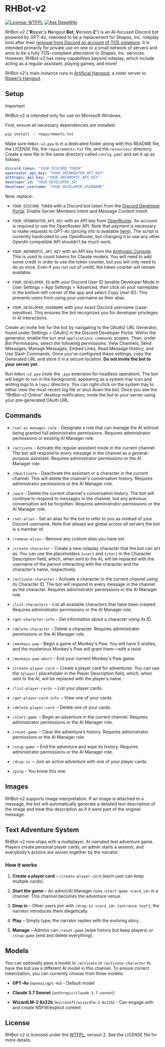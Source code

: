 # RHBot-v2
 [![License: WTFPL](https://img.shields.io/badge/License-WTFPL-brightgreen.svg)](http://www.wtfpl.net/about/) [![Ask DeepWiki](https://deepwiki.com/badge.svg)](https://deepwiki.com/Nekosis/RHBot-v2)

RHBot-v2 ("**R**ipper's **H**angout **Bot**, **V**ersion **2**") is an AI-focused Discord bot powered by GPT-4o, intended to be a replacement for Shapes, Inc. roleplay bots after their [removal from Discord on account of TOS violations](https://x.com/panley01/status/1918139269652107525). It is intended primarily for private use on one or a small network of servers and aims to be a fully TOS-compliant alternative to Shapes, Inc. services. However, RHBot-v2 has many capabilities beyond roleplay, which include acting as a regular assistant, playing games, and more!

RHBot-v2's main instance runs in [Artificial Hangout](https://discord.gg/TWpw5ZFGjW), a sister server to [Ripper’s Hangout](https://discord.gg/463CsXBDaC).

## Setup

> [!IMPORTANT]
> RHBot-v2 is intended only for use on Microsoft Windows.

First, ensure all necessary dependencies are installed:

```bash
pip install -r requirements.txt
```

Make sure `RHBot-v2.pyw` is in a dedicated folder along with this README file, the LICENSE file, the `requirements.txt` file, and the `resources/` directory. Create a new file in the same directory called `config.yaml` and set it up as follows:

```yaml
discord_token: "YOUR_DISCORD_TOKEN"
openrouter_api_key: "YOUR_OPENROUTER_API_KEY"
anthropic_api_key: "YOUR_ANTHROPIC_API_KEY"
developer_id: "YOUR_DEVELOPER_ID"
developer_username: "YOUR_DEVELOPER_USERNAME"
```

Now, replace:

- `YOUR_DISCORD_TOKEN` with a Discord bot token from the [Discord Developer Portal](https://discord.com/developers/applications). Enable Server Members Intent and Message Content Intent.

- `YOUR_OPENROUTER_API_KEY` with an API key from [OpenRouter](https://openrouter.ai/). An account is required to use the OpenRouter API. Note that payment is necessary to make requests to GPT-4o (pricing info is available [here](https://openrouter.ai/openai/gpt-4o)). The script is currently hardcoded to use OpenRouter, but changing it to use any other OpenAI-compatible API shouldn't be much work.

- `YOUR_ANTHROPIC_API_KEY` with an API key from the [Anthropic Console](https://console.anthropic.com/settings/keys). This is used to count tokens for Claude models. You will need to add some credit in order to use the token counter, but you will only need to do so once. Even if you run out of credit, the token counter will remain available.

- `YOUR_DEVELOPER_ID` with your Discord User ID (enable Developer Mode in User Settings > App Settings > Advanced, then click on your nameplate in the bottom-left corner of the app and select Copy User ID). This prevents users from using your username as their alias.

- `YOUR_DEVELOPER_USERNAME` with your exact Discord username (case-sensitive). This ensures the bot recognizes you for developer privileges in AI interactions.

Create an invite link for the bot by navigating to the OAuth2 URL Generator, found under Settings > OAuth2 in the Discord Developer Portal. Within the generator, enable the `bot` and `applications.commands` scopes. Then, under Bot Permissions, select the following permissions: View Channels, Send Messages, Manage Messages, Embed Links, Read Message History, and Use Slash Commands. Once you've configured these settings, copy the Generated URL and store it in a secure location. **Do not invite the bot to your server yet.**

Run `RHBot-v2.pyw` (note the `.pyw` extension for headless operation). The bot will begin to run in the background, appearing as a system tray icon and writing logs to a `logs/` directory. You can right-click on the system tray to either view the most recent log file or shut down the bot. Once you see the "RHBot-v2 Online" desktop notification, invite the bot to your server using your pre-generated OAuth URL.

## Commands

- `/set-ai-manager-role` - Designate a role that can manage the AI without being granted full administrator permissions. Requires administrator permissions or existing AI Manager role.

- `/activate` - Activate the regular assistant mode in the current channel. The bot will respond to every message in the channel as a general-purpose assistant. Requires administrator permissions or the AI Manager role.

- `/deactivate` - Deactivate the assistant or a character in the current channel. This will delete the channel's conversation history. Requires administrator permissions or the AI Manager role.

- `/wack` - Delete the current channel's conversation history. The bot will continue to respond to messages in the channel, but any previous conversation will be forgotten. Requires administrator permissions or the AI Manager role.

- `/set-alias` - Set an alias for the bot to refer to you as instead of your Discord username. Note that aliases are global across all servers the bot is a member of.

- `/remove-alias` - Remove any custom alias you have set.

- `/create-character` - Create a new roleplay character that the bot can act as. You can use the placeholders `{user}` and `{char}` in the Character Description field, which, when sent to the AI, will be replaced with the username of the person interacting with the character and the character's name, respectively.

- `/activate-character` - Activate a character in the current channel using its Character ID. The bot will respond to every message in the channel as the character. Requires administrator permissions or the AI Manager role.

- `/list-characters` - List all available characters that have been created. Requires administrator permissions or the AI Manager role.

- `/get-character-info` - Get information about a character using its ID.

- `/delete-character` - Delete a character. Requires administrator permissions or the AI Manager role.

- `/monkeys-paw` - Begin a game of Monkey's Paw. You will have 5 wishes, and the mysterious Monkey's Paw will grant them—with a twist.

- `/monkeys-paw-abort` - End your current Monkey's Paw game.

- `/create-player-card` – Create a player card for adventures. You can use the `{player}` placeholder in the Player Description field, which, when sent to the AI, will be replaced with the player's name.

- `/list-player-cards` – List your player cards.

- `/get-player-card-info` – View one of your cards.

- `/delete-player-card` – Delete one of your cards.

- `/start-game` – Begin an adventure in the current channel. Requires administrator permissions or the AI Manager role.

- `/reset-game` – Clear the adventure’s history. Requires administrator permissions or the AI Manager role.

- `/stop-game` – End the adventure and wipe its history. Requires administrator permissions or the AI Manager role.

- `/drop-in` – Join an active adventure with one of your player cards.

- `/ping` - You know this one.

## Images

RHBot-v2 supports image interpretation. If an image is attached to a message, the bot will automatically generate a detailed text description of the image and treat this description as if it were part of the original message.

## Text Adventure System

RHBot-v2 now ships with a multiplayer, AI-narrated text adventure game.  
Players create personal player cards, an admin starts a session, and everybody’s actions are woven together by the narrator.

### How it works

1. **Create a player card** – `/create-player-card` (each user can keep multiple cards).

2. **Start the game** – An admin/AI Manager runs `/start-game <card_id>` in a channel. This channel becomes the adventure venue.

3. **Drop in** – Other users join with `/drop-in <card_id> [entrance text]`; the narrator introduces them diegetically.

4. **Play** – Simply type; the narrator replies with the evolving story.

5. **Manage** – Admins can `/reset-game` (wipe history but keep players) or `/stop-game` (end and delete everything).

## Models

You can optionally pass a model to `/activate` or `/activate-character` to have the bot use a different AI model in this channel. To ensure correct tokenization, you can currently choose from three models:

- **GPT-4o** (`openai/gpt-4o`) - Default model

- **Claude 3.7 Sonnet** (`anthropic/claude-3.7-sonnet`)

- **WizardLM-2 8x22b** (`microsoft/wizardlm-2-8x22b`) - Can engage with and create NSFW/explicit content

## License

RHBot-v2 is licensed under the [WTFPL](https://www.wtfpl.net/about/), version 2. See the LICENSE file for more details.
